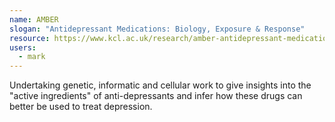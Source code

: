 ```yaml
---
name: AMBER
slogan: "Antidepressant Medications: Biology, Exposure & Response"
resource: https://www.kcl.ac.uk/research/amber-antidepressant-medications-biology-exposure-response
users: 
  - mark
---
```


Undertaking genetic, informatic and cellular work to give insights into the "active ingredients" of anti-depressants and infer how these drugs can better be used to treat depression.